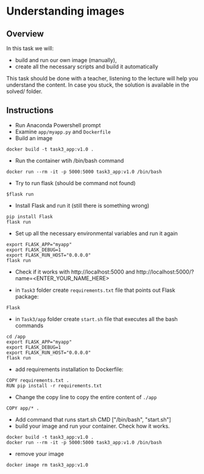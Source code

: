 # Understanding images
## Overview
In this task we will:
- build and run our own image (manually),
- create all the necessary scripts and build it automatically

This task should be done with a teacher, listening to the lecture will help you understand the content. In case  you stuck, the solution is available in the solved/ folder.

## Instructions

- Run Anaconda Powershell prompt
- Examine `app/myapp.py` and `Dockerfile`
- Build an image
```
docker build -t task3_app:v1.0 . 
```
- Run the container wtih /bin/bash command
```
docker run --rm -it -p 5000:5000 task3_app:v1.0 /bin/bash
```

- Try to run flask (should be command not found)
```
$flask run
```
- Install Flask and run it (still there is something wrong)
```
pip install Flask
flask run
```
- Set up all the necessary environmental variables and run it again
```
export FLASK_APP="myapp"
export FLASK_DEBUG=1
export FLASK_RUN_HOST="0.0.0.0"
flask run
```
- Check if it works with http://localhost:5000 and http://localhost:5000/?name=<ENTER_YOUR_NAME_HERE>

- in `Task3` folder create `requirements.txt` file that points out Flask package:
```
Flask
```
- in `Task3/app` folder create `start.sh` file that executes all the bash commands
```
cd /app
export FLASK_APP="myapp"
export FLASK_DEBUG=1
export FLASK_RUN_HOST="0.0.0.0"
flask run
```
- add requirements installation to Dockerfile:
```
COPY requirements.txt .
RUN pip install -r requirements.txt
```
- Change the copy line to copy the entire content of `./app`
```
COPY app/* .
```
- Add command that runs start.sh
CMD ["/bin/bash", "start.sh"]
- build your image and run your container. Check how it works.
```
docker build -t task3_app:v1.0 . 
docker run --rm -it -p 5000:5000 task3_app:v1.0 /bin/bash
```
- remove your image
```
docker image rm task3_app:v1.0 
```

